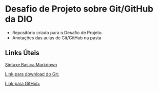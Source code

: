 #  Desafio de Projeto sobre Git/GitHub da DIO

 - Repositório criado para o Desafio de Projeto.
 - Anotações das aulas de Git/GitHub na pasta

## Links Úteis

[Sintaxe Basica Markdown](https://www.markdownguide.org/basic-syntax/) 

[Link para download do Git:](https://git-scm.com/downloads)

[Link para GitHub:](https://github.com/)
